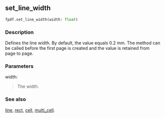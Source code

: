 ## set_line_width ##

```python
fpdf.set_line_width(width: float)
```

### Description ###

Defines the line width. By default, the value equals 0.2 mm. The method can be called before the first page is created and the value is retained from page to page.

### Parameters ###

width:
> The width.

### See also ###

[line](line.md), [rect](rect.md), [cell](cell.md), [multi_cell](multi_cell.md).
